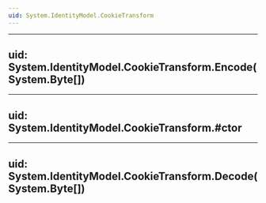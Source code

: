```yaml
---
uid: System.IdentityModel.CookieTransform
---
```


---
uid: System.IdentityModel.CookieTransform.Encode(System.Byte[])
---

---
uid: System.IdentityModel.CookieTransform.#ctor
---

---
uid: System.IdentityModel.CookieTransform.Decode(System.Byte[])
---
